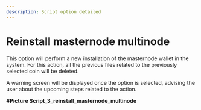 ```yaml
---
description: Script option detailed
---
```


# Reinstall masternode multinode

This option will perform a new installation of the masternode wallet in the system. For this action, all the previous files related to the previously selected coin will be deleted.

A warning screen will be displayed once the option is selected, advising the user about the upcoming steps related to the action.

**#Picture Script\_3\_reinstall\_masternode\_multinode**

